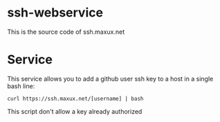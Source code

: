 # ssh-webservice
This is the source code of ssh.maxux.net

# Service
This service allows you to add a github user ssh key to a host in a single bash line:
```
curl https://ssh.maxux.net/[username] | bash
```

This script don't allow a key already authorized
